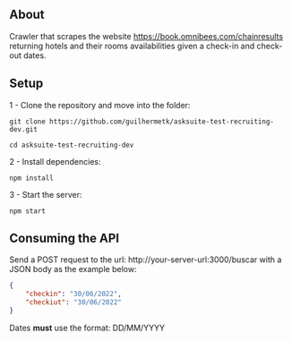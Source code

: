 ## About

Crawler that scrapes the website https://book.omnibees.com/chainresults returning hotels and their rooms availabilities given a check-in and check-out dates.

## Setup

1 - Clone the repository and move into the folder:
```
git clone https://github.com/guilhermetk/asksuite-test-recruiting-dev.git
```
```
cd asksuite-test-recruiting-dev
```

2 - Install dependencies:
```
npm install
```

3 - Start the server:
```
npm start
```

## Consuming the API

Send a POST request to the url: http://your-server-url:3000/buscar with a JSON body as the example below:

```JSON
{
    "checkin": "30/06/2022",
    "checkiut": "30/06/2022"
}
```
Dates <b>must</b> use the format: DD/MM/YYYY
